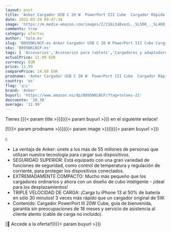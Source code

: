 ```yaml
---
layout: post
title: 'Anker Cargador USB C 20 W  PowerPort III Cube  Cargador Rápido 20W para iPhone 13/13 Mini/13 Pro/13 Pro Max/12  Galaxy  Pixel 4/3  iPad/iPad Mini  Blanco Cable no Incluido '
date: 2022-03-29 09:47:34
image: 'https://m.media-amazon.com/images/I/216i3aBxezL._SL500_._SL400_.jpg'
comments: true
category: ofertas
author: 'tole.es'
slug: 'B095NKLNCF-es Anker Cargador USB C 20 W PowerPort III Cube Cargador...'
sku: 'B095NKLNCF-es'
tags: [ 'Accesorios','Accesorios para tablets','Cargadores y adaptadores para tablets','Informática','anker','iphone', ]
actualPrice: 11.99 EUR
currency: EUR
price: 11.99
comparePrice: 14.69 EUR
prodname: 'Anker Cargador USB C 20 W  PowerPort III Cube  Cargador Rápido 20W para iPhone 13/13 Mini/13 Pro/13 Pro Max/12  Galaxy  Pixel 4/3  iPad/iPad Mini  Blanco Cable no Incluido '
country: 'es'
flag: '🇪🇸'
brand: 'Anker'
buyurl: 'https://www.amazon.es/dp/B095NKLNCF/?tag=tolees-21'
descuento: '18.38'
average: '11.99'
---
```


Tienes [{{< param title >}}]({{< param buyurl >}}) en el siguiente enlace!

[![{{< param prodname >}}]({{< param image >}})]({{< param buyurl >}})

ℹ️:

- La ventaja de Anker: únete a los más de 55 millones de personas que utilizan nuestra tecnología para cargar sus dispositivos.
- SEGURIDAD SUPERIOR: Está equipado con una gran variedad de funciones de seguridad, como control de temperatura y regulación de corriente, para proteger los dispositivos conectados.
- EXTREMADAMENTE COMPACTO: Mucho más pequeño que los cargadores ordinarios y ahora con un diseño de cubo inteligente - ¡ideal para los desplazamientos!
- TRIPLE VELOCIDAD DE CARGA: ¡Carga tu iPhone 13 al 50% de batería en sólo 30 minutos! 3 veces más rápido que un cargador original de 5W.
- Contenido: Cargador PowerPort III 20W Cube, guía de bienvenida, garantía sin preocupaciones de 18 meses y servicio de asistencia al cliente atento (cable de carga no incluido).

[🛒 Accede a la oferta!!]({{< param buyurl >}})
